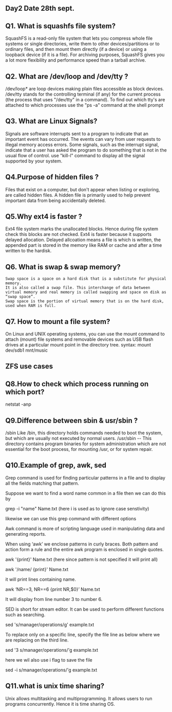 ## Day2 Date 28th sept.
## Q1. What is squashfs file system?
  SquashFS is a read-only file system that lets you compress whole file systems or single directories, write them to other devices/partitions or to ordinary files, and then mount them directly (if a    device) or using a loopback device (if it is a file). For archiving purposes, SquashFS gives you a lot more flexibility and performance speed than a tarball archive.


## Q2. What are /dev/loop and /dev/tty ?
   /dev/loop* are loop devices making plain files accessible as block devices.
   /dev/tty stands for the controlling terminal (if any) for the current process (the process that uses "/dev/tty" in a command). 
   To find out which tty's are attached to which processes use the "ps -a" command at the shell prompt
   
## Q3. What are Linux Signals?
   Signals are software interrupts sent to a program to indicate that an important event has occurred. The events can vary from user requests to illegal memory access errors. Some signals, such as the  interrupt signal, indicate that a user has asked the program to do something that is not in the usual flow of control.
   use "kill-l" command to display all the signal supported by your system.
   
   
## Q4.Purpose of hidden files ?
Files that exist on a computer, but don't appear when listing or exploring, are called hidden files. A hidden file is primarily used to help prevent important data from being accidentally deleted.


## Q5.Why ext4 is faster ?
   Ext4 file system marks the unallocated blocks. Hence during file system check this blocks are not checked.
   Ext4 is faster because it supports delayed allocation. Delayed allcoation means a file is which is written, the appended part is stored in the memory like RAM or cache and after a time written to the hardisk.
   
   
## Q6. What is swap & swap memory?
    Swap space is a space on a hard disk that is a substitute for physical memory.
    It is also called a swap file. This interchange of data between virtual memory and real memory is called swapping and space on disk as “swap space”. 
    Swap space is the portion of virtual memory that is on the hard disk, used when RAM is full. 


## Q7. How to mount a file system?
 On Linux and UNIX operating systems, you can use the mount command to attach (mount) file systems and removable devices such as USB flash drives at a particular mount point in the directory tree.
  syntax: mount dev/sdb1 mnt/music
  
## ZFS use cases
  
## Q8.How to check which process running on which port?

   netstat -anp
   
   
## Q9.Difference between sbin & usr/sbin ? 
   /sbin  Like /bin, this directory holds commands needed to boot the system, but which are usually not executed by normal users.
  /usr/sbin --  This directory contains program binaries for system administration which are not essential for the boot process, for mounting /usr, or for system repair.
  
## Q10.Example of grep, awk, sed
   Grep command is used for finding particular patterns in a file and to display all the fields matching that pattern.

  Suppose we want to find a word name common in a file then we can do this by

  grep -i "name" Name.txt (here i is used as to ignore case senstivity)

  likewise we can use this grep command with different options

  Awk command is more of scripting language used in manipulating data and generating reports.

  When using ‘awk’ we enclose patterns in curly braces. Both pattern and action form a rule and the entire awk program is enclosed in single quotes.

  awk '{print}' Name.txt (here since pattern is not specified it will print all)

  awk '/name/ {print}' Name.txt

  it will print lines containing name.

  awk ‘NR==3, NR==6 {print NR,$0}’ Name.txt
 
  It will display from line number 3 to number 6.

  SED is short for stream editor. It can be used to perform different functions such as searching.

  sed 's/manager/operations/g' example.txt

  To replace only on a specific line, specify the file line as below where we are replacing on the third line.

  sed '3 s/manager/operations/'g example.txt

  here we wil also use i flag to save the file

  sed -i s/manager/operations/'g example.txt 
  
  
##  Q11.what is unix time sharing?
   Unix allows multitasking and multiprogramming. It allows users to run programs concurrently. Hence it is time sharing OS. 
  
  
  
  
  

